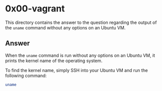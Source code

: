 # 0x00-vagrant

This directory contains the answer to the question regarding the output of the `uname` command without any options on an Ubuntu VM.

## Answer

When the `uname` command is run without any options on an Ubuntu VM, it prints the kernel name of the operating system.

To find the kernel name, simply SSH into your Ubuntu VM and run the following command:

```bash
uname
